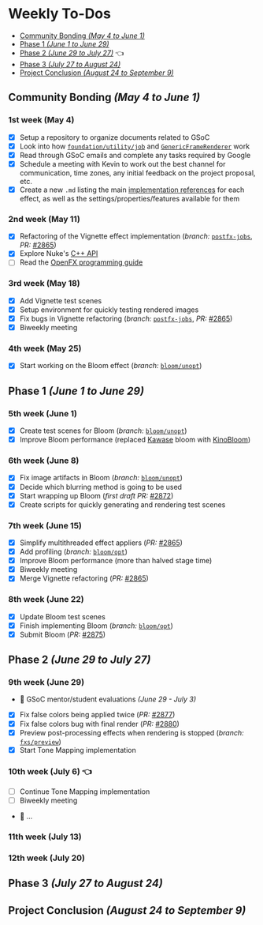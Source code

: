 # Weekly To-Dos

 - [Community Bonding *(May 4 to June 1)*](#community-bonding-may-4-to-june-1)
 - [Phase 1 *(June 1 to June 29)*](#phase-1-june-1-to-june-29)
 - [Phase 2 *(June 29 to July 27)*](#phase-2-june-29-to-july-27) 👈
 - [Phase 3 *(July 27 to August 24)*](#phase-3-july-27-to-august-24)
 - [Project Conclusion *(August 24 to September 9)*](#project-conclusion-august-24-to-september-9)

## Community Bonding *(May 4 to June 1)*
### 1st week (May 4)
  - [x] Setup a repository to organize documents related to GSoC
  - [x] Look into how [`foundation/utility/job`](https://github.com/appleseedhq/appleseed/tree/master/src/appleseed/foundation/utility/job) and [`GenericFrameRenderer`](https://github.com/appleseedhq/appleseed/tree/master/src/appleseed/renderer/kernel/rendering/generic) work
  - [x] Read through GSoC emails and complete any tasks required by Google
  - [x] Schedule a meeting with Kevin to work out the best channel for communication, time zones, any initial feedback on the project proposal, etc.
  - [x] Create a new `.md` listing the main [implementation references](gsoc-proposal.md#Implementation-References) for each effect, as well as the settings/properties/features available for them

### 2nd week (May 11)
  - [x] Refactoring of the Vignette effect implementation (*branch:* [`postfx-jobs`](https://github.com/laurelkeys/appleseed/tree/postfx-jobs), *PR:* [#2865](https://github.com/appleseedhq/appleseed/pull/2865))
  - [x] Explore Nuke's [C++ API](https://learn.foundry.com/nuke/developers/121/ndkreference/)
  - [ ] Read the [OpenFX programming guide](https://openfx.readthedocs.io/en/master/)

### 3rd week (May 18)
  - [x] Add Vignette test scenes
  - [x] Setup environment for quickly testing rendered images
  - [x] Fix bugs in Vignette refactoring (*branch:* [`postfx-jobs`](https://github.com/laurelkeys/appleseed/tree/postfx-jobs), *PR:* [#2865](https://github.com/appleseedhq/appleseed/pull/2865))
  - [x] Biweekly meeting

### 4th week (May 25)
  - [x] Start working on the Bloom effect (*branch:* [`bloom/unopt`](https://github.com/laurelkeys/appleseed/tree/bloom/unopt))

## Phase 1 *(June 1 to June 29)*
### 5th week (June 1)
  - [x] Create test scenes for Bloom (*branch:* [`bloom/unopt`](https://github.com/laurelkeys/appleseed/tree/bloom/unopt))
  - [x] Improve Bloom performance (replaced [Kawase](http://www.daionet.gr.jp/~masa/archives/GDC2003_DSTEAL.ppt) bloom with [KinoBloom](https://github.com/keijiro/KinoBloom))

### 6th week (June 8)
  - [x] Fix image artifacts in Bloom (*branch:* [`bloom/unopt`](https://github.com/laurelkeys/appleseed/tree/bloom/unopt))
  - [x] Decide which blurring method is going to be used
  - [x] Start wrapping up Bloom (*first draft PR:* [#2872](https://github.com/appleseedhq/appleseed/pull/2872))
  - [x] Create scripts for quickly generating and rendering test scenes

### 7th week (June 15)
  - [x] Simplify multithreaded effect appliers (*PR:* [#2865](https://github.com/appleseedhq/appleseed/pull/2865))
  - [x] Add profiling (*branch:* [`bloom/opt`](https://github.com/laurelkeys/appleseed/tree/bloom/opt))
  - [x] Improve Bloom performance (more than halved stage time)
  - [x] Biweekly meeting
  - [x] Merge Vignette refactoring (*PR:* [#2865](https://github.com/appleseedhq/appleseed/pull/2865))

### 8th week (June 22)
  - [x] Update Bloom test scenes
  - [x] Finish implementing Bloom (*branch:* [`bloom/opt`](https://github.com/laurelkeys/appleseed/tree/bloom/opt))
  - [x] Submit Bloom (*PR:* [#2875](https://github.com/appleseedhq/appleseed/pull/2875))

## Phase 2 *(June 29 to July 27)*
### 9th week (June 29)
  - 🏁 GSoC mentor/student evaluations *(June 29 - July 3)*
  - [x] Fix false colors being applied twice (*PR:* [#2877](https://github.com/appleseedhq/appleseed/pull/2877))
  - [x] Fix false colors bug with final render (*PR:* [#2880](https://github.com/appleseedhq/appleseed/pull/2880))
  - [x] Preview post-processing effects when rendering is stopped (*branch:* [`fxs/preview`](https://github.com/laurelkeys/appleseed/tree/fxs/preview))
  - [x] Start Tone Mapping implementation

### 10th week (July 6) 👈
  - [ ] Continue Tone Mapping implementation
  - [ ] Biweekly meeting
  - 🚧 ...

### 11th week (July 13)
### 12th week (July 20)

## Phase 3 *(July 27 to August 24)*

## Project Conclusion *(August 24 to September 9)*
